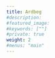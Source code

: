```yaml
---
title: Ardbeg
#description: 
#featured_image: 
#keywords: [""]
#private: true
weight: 2
#menus: "main"
---
```

